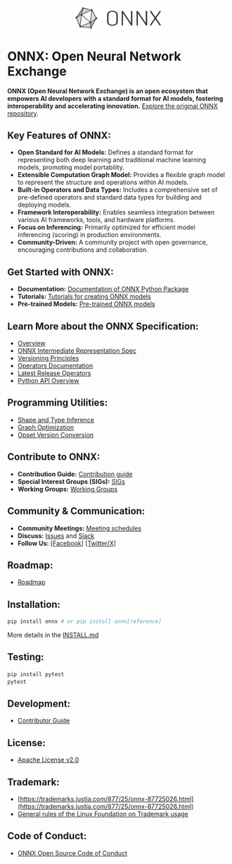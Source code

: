 <p align="center"><img width="40%" src="https://github.com/onnx/onnx/raw/main/docs/onnx-horizontal-color.png" /></p>

# ONNX: Open Neural Network Exchange

**ONNX (Open Neural Network Exchange) is an open ecosystem that empowers AI developers with a standard format for AI models, fostering interoperability and accelerating innovation.**  [Explore the original ONNX repository](https://github.com/onnx/onnx).

## Key Features of ONNX:

*   **Open Standard for AI Models:** Defines a standard format for representing both deep learning and traditional machine learning models, promoting model portability.
*   **Extensible Computation Graph Model:** Provides a flexible graph model to represent the structure and operations within AI models.
*   **Built-in Operators and Data Types:**  Includes a comprehensive set of pre-defined operators and standard data types for building and deploying models.
*   **Framework Interoperability:**  Enables seamless integration between various AI frameworks, tools, and hardware platforms.
*   **Focus on Inferencing:** Primarily optimized for efficient model inferencing (scoring) in production environments.
*   **Community-Driven:**  A community project with open governance, encouraging contributions and collaboration.

## Get Started with ONNX:

*   **Documentation:** [Documentation of ONNX Python Package](https://onnx.ai/onnx/)
*   **Tutorials:** [Tutorials for creating ONNX models](https://github.com/onnx/tutorials)
*   **Pre-trained Models:** [Pre-trained ONNX models](https://github.com/onnx/models)

## Learn More about the ONNX Specification:

*   [Overview](https://github.com/onnx/onnx/blob/main/docs/Overview.md)
*   [ONNX Intermediate Representation Spec](https://github.com/onnx/onnx/blob/main/docs/IR.md)
*   [Versioning Principles](https://github.com/onnx/onnx/blob/main/docs/Versioning.md)
*   [Operators Documentation](https://github.com/onnx/onnx/blob/main/docs/Operators.md)
*   [Latest Release Operators](https://onnx.ai/onnx/operators/index.html)
*   [Python API Overview](https://github.com/onnx/onnx/blob/main/docs/PythonAPIOverview.md)

## Programming Utilities:

*   [Shape and Type Inference](https://github.com/onnx/onnx/blob/main/docs/ShapeInference.md)
*   [Graph Optimization](https://github.com/onnx/optimizer)
*   [Opset Version Conversion](https://github.com/onnx/onnx/blob/main/docs/docsgen/source/api/version_converter.md)

## Contribute to ONNX:

*   **Contribution Guide:** [Contribution guide](https://github.com/onnx/onnx/blob/main/CONTRIBUTING.md)
*   **Special Interest Groups (SIGs):**  [SIGs](https://github.com/onnx/onnx/blob/main/community/sigs.md)
*   **Working Groups:**  [Working Groups](https://github.com/onnx/onnx/blob/main/community/working-groups.md)

## Community & Communication:

*   **Community Meetings:**  [Meeting schedules](https://onnx.ai/calendar)
*   **Discuss:** [Issues](https://github.com/onnx/onnx/issues) and [Slack](https://lfaifoundation.slack.com/)
*   **Follow Us:** [[Facebook](https://www.facebook.com/onnxai/)] [[Twitter/X](https://twitter.com/onnxai)]

## Roadmap:

*   [Roadmap](https://github.com/onnx/steering-committee/tree/main/roadmap)

## Installation:

```bash
pip install onnx # or pip install onnx[reference]
```
More details in the [INSTALL.md](https://github.com/onnx/onnx/blob/main/INSTALL.md)

## Testing:

```bash
pip install pytest
pytest
```

## Development:

*   [Contributor Guide](https://github.com/onnx/onnx/blob/main/CONTRIBUTING.md)

## License:

*   [Apache License v2.0](LICENSE)

## Trademark:
*   [https://trademarks.justia.com/877/25/onnx-87725026.html](https://trademarks.justia.com/877/25/onnx-87725026.html)
*   [General rules of the Linux Foundation on Trademark usage](https://www.linuxfoundation.org/legal/trademark-usage)

## Code of Conduct:

*   [ONNX Open Source Code of Conduct](https://onnx.ai/codeofconduct.html)
